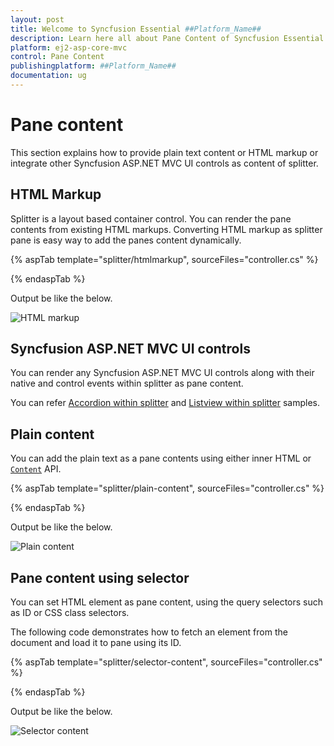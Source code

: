 ```yaml
---
layout: post
title: Welcome to Syncfusion Essential ##Platform_Name##
description: Learn here all about Pane Content of Syncfusion Essential ##Platform_Name## widgets based on HTML5 and jQuery.
platform: ej2-asp-core-mvc
control: Pane Content
publishingplatform: ##Platform_Name##
documentation: ug
---
```



# Pane content

This section explains how to provide plain text content or HTML markup or integrate other Syncfusion ASP.NET MVC UI controls as content of splitter.

## HTML Markup

Splitter is a layout based container control. You can render the pane contents from existing HTML markups. Converting HTML markup as splitter pane is easy way to add the panes content dynamically.

{% aspTab template="splitter/htmlmarkup", sourceFiles="controller.cs" %}

{% endaspTab %}

Output be like the below.

![HTML markup](./images/htmlmarkup.png)

## Syncfusion ASP.NET MVC UI controls

You can render any Syncfusion ASP.NET MVC UI controls along with their native and control events within splitter as pane content.

You can refer [Accordion within splitter](https://ej2.syncfusion.com/aspnetmvc/Splitter/AccordionNavigationMenu#/material) and [Listview within splitter](https://ej2.syncfusion.com/aspnetmvc/Splitter/DetailsView#/material) samples.

## Plain content

You can add the plain text as a pane contents using either inner HTML or [`Content`](https://help.syncfusion.com/cr/aspnetcore-js2/Syncfusion.EJ2.Layouts.Splitter.html#Syncfusion_EJ2_Layouts_Splitter_PaneSettings) API.

{% aspTab template="splitter/plain-content", sourceFiles="controller.cs" %}

{% endaspTab %}

Output be like the below.

![Plain content](./images/plain-content.png)

## Pane content using selector

You can set HTML element as pane content, using the query selectors such as ID or CSS class selectors.

The following code demonstrates how to fetch an element from the document and load it to pane using its ID.

{% aspTab template="splitter/selector-content", sourceFiles="controller.cs" %}

{% endaspTab %}

Output be like the below.

![Selector content](./images/selector-content.png)